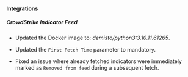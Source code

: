 
#### Integrations

##### CrowdStrike Indicator Feed
- Updated the Docker image to: *demisto/python3:3.10.11.61265*.

- Updated the `First Fetch Time` parameter to mandatory.
- Fixed an issue where already fetched indicators were immediately marked as `Removed from feed` during a subsequent fetch.
